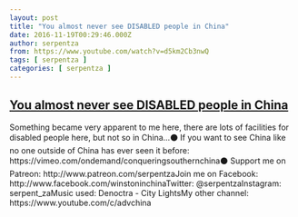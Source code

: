 ```yaml
---
layout: post
title: "You almost never see DISABLED people in China"
date: 2016-11-19T00:29:46.000Z
author: serpentza
from: https://www.youtube.com/watch?v=d5km2Cb3nwQ
tags: [ serpentza ]
categories: [ serpentza ]
---
```

<!--1479515386000-->
[You almost never see DISABLED people in China](https://www.youtube.com/watch?v=d5km2Cb3nwQ)
------

<div>
Something became very apparent to me here, there are lots of facilities for disabled people here, but not so in China...⚫ If you want to see China like no one outside of China has ever seen it before: https://vimeo.com/ondemand/conqueringsouthernchina⚫ Support me on Patreon: http://www.patreon.com/serpentzaJoin me on Facebook: http://www.facebook.com/winstoninchinaTwitter: @serpentzaInstagram: serpent_zaMusic used: Denoctra - City LightsMy other channel: https://www.youtube.com/c/advchina
</div>
